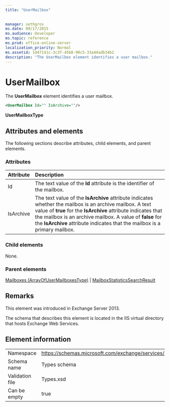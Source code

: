 ```yaml
---
title: "UserMailbox"
 
 
manager: sethgros
ms.date: 09/17/2015
ms.audience: Developer
ms.topic: reference
ms.prod: office-online-server
localization_priority: Normal
ms.assetid: 1d47141c-3c3f-45b8-90c5-33a44adb34b2
description: "The UserMailbox element identifies a user mailbox."
---
```


# UserMailbox

The **UserMailbox** element identifies a user mailbox. 
  
```XML
<UserMailbox Id="" IsArchive=""/>
```

 **UserMailboxType**
## Attributes and elements

The following sections describe attributes, child elements, and parent elements.
  
### Attributes

|**Attribute**|**Description**|
|:-----|:-----|
|Id  <br/> |The text value of the **Id** attribute is the identifier of the mailbox.  <br/> |
|IsArchive  <br/> |The text value of the **IsArchive** attribute indicates whether the mailbox is an archive mailbox. A text value of **true** for the **IsArchive** attribute indicates that the mailbox is an archive mailbox. A value of **false** for the **IsArchive** attribute indicates that the mailbox is a primary mailbox.  <br/> |
   
### Child elements

None.
  
### Parent elements

[Mailboxes (ArrayOfUserMailboxesType)](mailboxes-arrayofusermailboxestype.md) | [MailboxStatisticsSearchResult](mailboxstatisticssearchresult.md)
  
## Remarks

This element was introduced in Exchange Server 2013.
  
The schema that describes this element is located in the IIS virtual directory that hosts Exchange Web Services.
  
## Element information

|||
|:-----|:-----|
|Namespace  <br/> |https://schemas.microsoft.com/exchange/services/2006/types  <br/> |
|Schema name  <br/> |Types schema  <br/> |
|Validation file  <br/> |Types.xsd  <br/> |
|Can be empty  <br/> |true  <br/> |
   

